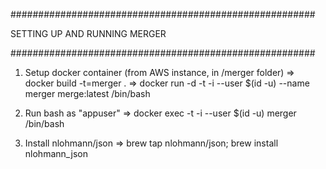 #######################################################

SETTING UP AND RUNNING MERGER

#######################################################

1. Setup docker container (from AWS instance, in /merger folder)
    => docker build -t=merger .
    => docker run -d -t -i --user $(id -u) --name merger merge:latest /bin/bash

2. Run bash as "appuser"
    => docker exec -t -i --user $(id -u) merger /bin/bash

3. Install nlohmann/json
    => brew tap nlohmann/json; brew install nlohmann_json